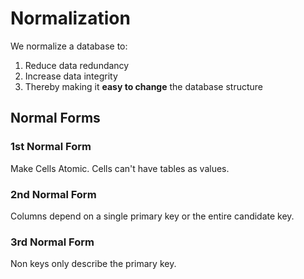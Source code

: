 # Normalization

We normalize a database to:

1. Reduce data redundancy
2. Increase data integrity
3. Thereby making it **easy to change** the database structure

## Normal Forms

### 1st Normal Form
Make Cells Atomic. Cells can't have tables as values.

### 2nd Normal Form
Columns depend on a single primary key or the entire candidate key.

### 3rd Normal Form
Non keys only describe the primary key.
